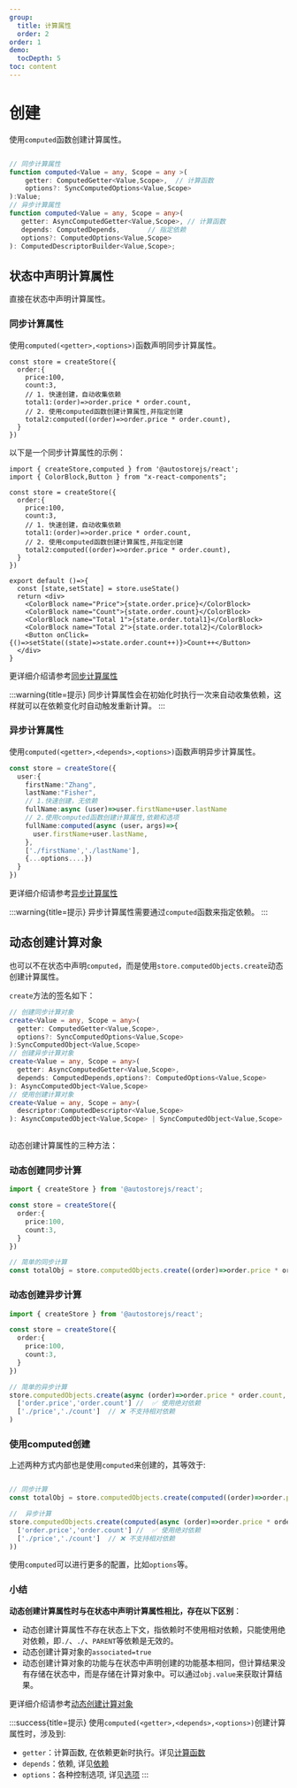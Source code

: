 ```yaml
---
group:
  title: 计算属性
  order: 2
order: 1 
demo:
  tocDepth: 5
toc: content
---
```


# 创建

使用`computed`函数创建计算属性。

```ts | pure

// 同步计算属性
function computed<Value = any, Scope = any >(
    getter: ComputedGetter<Value,Scope>,  // 计算函数
    options?: SyncComputedOptions<Value,Scope>
):Value;
// 异步计算属性
function computed<Value = any, Scope = any>(
   getter: AsyncComputedGetter<Value,Scope>, // 计算函数
   depends: ComputedDepends,       // 指定依赖
   options?: ComputedOptions<Value,Scope>
): ComputedDescriptorBuilder<Value,Scope>;
```



## 状态中声明计算属性

直接在状态中声明计算属性。

### 同步计算属性

使用`computed(<getter>,<options>)`函数声明同步计算属性。

```tsx | pure  {5-8}
const store = createStore({
  order:{
    price:100,
    count:3,
    // 1. 快速创建，自动收集依赖
    total1:(order)=>order.price * order.count,
    // 2. 使用computed函数创建计算属性,并指定创建
    total2:computed((order)=>order.price * order.count),
  }
})
```

以下是一个同步计算属性的示例：

```tsx 
import { createStore,computed } from '@autostorejs/react';
import { ColorBlock,Button } from "x-react-components";

const store = createStore({
  order:{
    price:100,
    count:3,
    // 1. 快速创建，自动收集依赖
    total1:(order)=>order.price * order.count,
    // 2. 使用computed函数创建计算属性,并指定创建
    total2:computed((order)=>order.price * order.count),
  }
})

export default ()=>{
  const [state,setState] = store.useState()
  return <div> 
    <ColorBlock name="Price">{state.order.price}</ColorBlock>
    <ColorBlock name="Count">{state.order.count}</ColorBlock>
    <ColorBlock name="Total 1">{state.order.total1}</ColorBlock>
    <ColorBlock name="Total 2">{state.order.total2}</ColorBlock>
    <Button onClick={()=>setState((state)=>state.order.count++)}>Count++</Button>
  </div>
}

```

更详细介绍请参考[同步计算属性](./computed-sync.md)

:::warning{title=提示}
同步计算属性会在初始化时执行一次来自动收集依赖，这样就可以在依赖变化时自动触发重新计算。
:::

### 异步计算属性

使用`computed(<getter>,<depends>,<options>)`函数声明异步计算属性。

```ts | pure {5-12}
const store = createStore({
  user:{
    firstName:"Zhang",
    lastName:"Fisher",
    // 1.快速创建，无依赖
    fullName:async (user)=>user.firstName+user.lastName
    // 2.使用computed函数创建计算属性,依赖和选项
    fullName:computed(async (user，args)=>{
      user.firstName+user.lastName,
    },
    ['./firstName','./lastName'],
    {...options....})
  }
})


```

更详细介绍请参考[异步计算属性](./computed-async.md)


:::warning{title=提示}
异步计算属性需要通过`computed`函数来指定依赖。
:::


## 动态创建计算对象

也可以不在状态中声明`computed`，而是使用`store.computedObjects.create`动态创建计算属性。

`create`方法的签名如下：

```ts | pure
// 创建同步计算对象
create<Value = any, Scope = any>(
  getter: ComputedGetter<Value,Scope>,
  options?: SyncComputedOptions<Value,Scope>
):SyncComputedObject<Value,Scope>
// 创建异步计算对象
create<Value = any, Scope = any>(
  getter: AsyncComputedGetter<Value,Scope>,
  depends: ComputedDepends,options?: ComputedOptions<Value,Scope>
): AsyncComputedObject<Value,Scope>    
// 使用创建计算对象
create<Value = any, Scope = any>(
  descriptor:ComputedDescriptor<Value,Scope>
): AsyncComputedObject<Value,Scope> | SyncComputedObject<Value,Scope>    
   
```

动态创建计算属性的三种方法：

### 动态创建同步计算

```ts | pure
import { createStore } from '@autostorejs/react';

const store = createStore({
  order:{
    price:100,
    count:3,
  }
})

// 简单的同步计算
const totalObj = store.computedObjects.create((order)=>order.price * order.count)


```

### 动态创建异步计算

```ts | pure
import { createStore } from '@autostorejs/react'; 

const store = createStore({
  order:{
    price:100,
    count:3,
  }
})

// 简单的异步计算
store.computedObjects.create(async (order)=>order.price * order.count,
  ['order.price','order.count'] //  ✅ 使用绝对依赖
  ['./price','./count']  // ❌ 不支持相对依赖
)
```


### 使用computed创建

上述两种方式内部也是使用`computed`来创建的，其等效于:

```ts | pure

// 同步计算
const totalObj = store.computedObjects.create(computed((order)=>order.price * order.count))

//  异步计算
store.computedObjects.create(computed(async (order)=>order.price * order.count,
  ['order.price','order.count'] //  ✅ 使用绝对依赖
  ['./price','./count']  // ❌ 不支持相对依赖
))
```

使用`computed`可以进行更多的配置，比如`options`等。


### 小结

**动态创建计算属性时与在状态中声明计算属性相比，存在以下区别**：

- 动态创建计算属性不存在状态上下文，指依赖时不使用相对依赖，只能使用绝对依赖，即`./`、`./`、`PARENT`等依赖是无效的。
- 动态创建计算对象的`associated=true`
- 动态创建计算对象的功能与在状态中声明创建的功能基本相同，但计算结果没有存储在状态中，而是存储在计算对象中。可以通过`obj.value`来获取计算结果。

更详细介绍请参考[动态创建计算对象](./computed-object.md)



:::success{title=提示}
使用`computed(<getter>,<depends>,<options>)`创建计算属性时，涉及到:
- `getter`：计算函数, 在依赖更新时执行。详见[计算函数](./computed-getter.md)
- `depends`：依赖, 详见[依赖](./computed-deps.md)
- `options`：各种控制选项, 详见[选项](./computed-options.md)
:::
